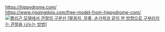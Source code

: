 https://hippydrome.com/  
https://www.riggingdojo.com/free-model-from-hippydrome-com/   
[![폴리곤 모델에서 관절의 구분선 [팔꿈치, 무릎, 손가락과 같이 한 방향으로 구부러지는 관절을 나누는 방법]](https://img.youtube.com/vi/7DAFS8sga2k/0.jpg)](https://www.youtube.com/watch?v=7DAFS8sga2k)  

